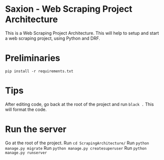 # Saxion - Web Scraping Project Architecture
This is a Web Scraping Project Architecture.
This will help to setup and start a web scraping project, using Python and DRF.

# Preliminaries
`pip install -r requirements.txt`

# Tips
After editing code, go back at the root of the project and run `black .`
This will format the code.

# Run the server
Go at the root of the project.
Run `cd ScrapingArchitecture/`
Run `python manage.py migrate`
Run `python manage.py createsuperuser`
Run `python manage.py runserver`